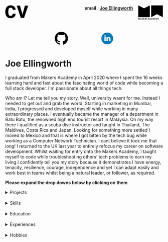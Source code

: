 <h1><a name="cv"><img align="left" src="./images/cv.png" height="45"></a><a href="https://makers.tech/"><img align="right" src="./images/makers.png" width="80"/></a></h1>
 <h4 align="right">email&nbsp;:&nbsp;<a href="mailto:joeellingworth@gmail.com">Joe Ellingworth</a>&nbsp;&nbsp;&nbsp;&nbsp;&nbsp;</h4>
<br><br>

<p align="center">
<a href="https://github.com/blu3skies">
<img src="images/github1.png" alt="github" hspace="50" height="42" width="42"></a>
<a href="https://www.linkedin.com/in/joe-ellingworth-b962b014b/">
<img src="images/linkedin_circle_color-512.png" alt="linkedin" hspace="50" height="42" width="42"></a></p>

# Joe Ellingworth
I graduated from Makers Academy in April 2020 where I spent the 16 weeks learning hard and fast about the fascinating world of code while becoming a full stack developer. I'm passionate about all things tech. 
 
Who am I? Let me tell you my story. Well, university wasnt for me. Instead I needed to get out and grab the world. Starting in marketing in Mumbai, India, I progressed and developed myself while working in many extraordinary places. I eventually became the manager of a department in Batu Batu, the renowned high end tourist resort in Malaysia. On my way there I qualified as a scuba dive instructor and taught in Thailand, The Maldives, Costa Rica and Japan. Looking for something more settled I moved to Mexico and that is where I got bitten by the tech bug while working as a Computer Network Technician. I cant believe it took me that long! I returned to the UK last year to entirely refocus my career on software development. Whilst waiting for entry onto the Makers Academy, I taught myself to code while troubleshooting others’ tech problems to earn my living.I confidently tell you my story because it demonstrates I have energy, tenacity, resilience, courage, independence and yet I can adapt easily and work best in teams whilst being a natural leader, or follower, as required.

**Please expand the drop downs below by clicking on them**
<details><summary>Projects</summary>
<p>

| Project Name        |Overview           |Tech Stack      |
|:-----------:|-------------------------------|-----------------------------|-------------------------|
|<a href="https://github.com/jasylwong/wepick"> <img width="1604" alt="WePick" src="images/wepick.png" height="222" width="258"> </a>  [WePick](https://github.com/jasylwong/wepick) | An app that solves the age old problem of  agreeing which movie you and your mate both want to watch. Our Final group project at Makers and incorporating multiple APIs            |Ruby on Rails, Sinatra, CSS, HTML, RSpec, Capybara and PSQL           |
|WePick2        |A redesign of our original WePick App. Focusing on expanding the concept with new features and new tech stack.            |       React Native, Javascript, NodeJs, Jasmine, Jest, HTML, CSS| |
|<a href="https://github.com/Peter2-71828/aceBook-PingPong"> <img width="1604" alt="WePick" src="images/acebook.png" height="222" width="258"> </a>  [Acebook](https://github.com/Peter2-71828/aceBook-PingPong)         |A simple social networking site where users can upload posts and images and interact with other users.| Ruby on Rails, Sinatra, CSS, HTML, RSpec, Capybara and PSQL | https://github.com/Peter2-71828/aceBook-PingPong   |
|<a href="https://github.com/Peter2-71828/MakersBNB"> <img width="1604" alt="WePick" src="images/MakersBnB.png" height="222" width="258"> </a>  [MakersBNB](https://github.com/Peter2-71828/MakersBNB)   | A simple replica of AirBnB. Users can sign up, list properties, view other properties and make bookings. This was our first Makers group project.|Ruby, Sinatra, CSS, HTML, RSpec, Capybara and PSQL | https://github.com/Peter2-71828/MakersBNB |


</p>
</details>
<br>
<details><summary>Skills</summary>
<p>
I am a fast learning logical thinker and resourceful team player. I am known as someone who rolls up my sleeves and gets stuck in. I am quietly confident and well rounded. I fall back on the life skills I honed around the world in a variety of roles and settings. Above all I am passionate about coding and problem solving.

### Fast learning adaptable team player

Before I found my passion for coding I worked in several different countries, cultures and settings, always successful in the roles I took on. As evidence of my fast learning, I was promoted to a manager role after having been a scuba diving instructor for a relatively short time. I was hired as the Manager of the Dive and Activity Department at Batu Batu Resort in Malaysia where I successfully managed a team of 6 and a budget of £150,000.

I achieved these rapid promotions through being an adaptable team player, a natural team leader, hard working, fast learning, always willing to take on extra responsibilities. Working in remote island resorts with limited external support to call on is testing, and it creates the conditions which forces you to fall back on your own problem solving and I became very resourceful.

### Hard working, well rounded and passionate about Tech

I was introduced to the tech industry while living in Mexico. I became a Computer Network Technician for Baja Connect. It was a learn-fast-high-pressured rollercoaster but I found that I excelled in it. I learnt a lot in a short time but the two most important things I learnt was I) I love troubleshooting and 2) I'm fascinated about tech.
</p>
</details>
<br>
<details><summary>Education</summary>
<p>

## Makers Academy (Dec 2019 to April 2020)
Fully immersive 16 week programming course at Europe’s #1 Developer Bootcamp focused on core coding techniques & principles such as agile methodologies, Test Driven Development (TDD), Object Oriented Design, pair programming and more.
 
#### Core course topics:
Object Oriented Design (OOP) best practices,
Test Driven Development (TDD),
writing clean code,
Pair Programming ,
Agile development as well as core principles such as dependency injection, single responsibility,
cohesion and encapsulation,
 
#### Languages and Frameworks:
 
##### Languages
- Ruby
- JavaScript
- HTML / CSS (Including CSS FlexBox & CSS Grid)
 
##### Frameworks 
- React Native
- Node.JS
- Ruby on Rails
- Sinatra
 
##### Testing Suites
-  RSpec (Ruby)
- Capybara (Ruby / JavaScript)
- Jasmine (JavaScript)
- Jest (JavaScript)
- Enzyme (React)
 
##### Git Workflow
- Using branches to work collaboratively in teams
- Writing descriptive & succinct commit messages
- Enforcing good commit discipline to minimise code conflicts
- Dealing with code conflicts
 
##### Databases
- PostgreSQL
- SQLite
 
##### Deployment
Continues deployment of the master and development branches using Heroku.
 
##### Working Methodology
- Agile software development including:
   - XP values
   - Sprint planning
   - Pair programming
   - Breaking down the program into user stories
   - Breaking down the user stories further into tickets
   - Daily stand-ups and retrospectives to iteratively improve processes and code
   - Technologies learnt;
### PADI Master Scuba Diver Trainer
This intensive qualifying course prepares you to take responsibilities for the lives of others. Beyond the extensive and complex technical knowledge required you have to have people skills, be cool under fire and adaptable to new environments such as the underwater world where a dash to the safety of the surface can kill.
### Milton Abbey 2006 - 2011
A levels: History, History Of Art, Religious studies and Communication Studies
9 GCSEs
</p>
</details>
<br>
<details><summary>Experiences</summary>
<p>

**Joe's Tech Support** (April 2018 to Present)

*Self employed general all purpose IT support and  troubleshooter*
A large variety of jobs in many aspects of tech eg:
- Management of home networks
- Troubleshooting problems big and small
- Managing social media accounts, notably Emu Electic Bikes
- Website and domain management
<br>

 **Baja Connect** (July 2018 to April 2019)

*Field Agent*
- Learnt the trade of networking
- Installed, configured and maintained point to multipoint wireless WAN networks for a variety of clients (Ubiquiti airMAX)
- Planned, installed, configured and managed home and professional mesh LAN networks (Ubiquiti Unifi & Amplifi)
- Configured and managed standard home networks via 802.11N and 802.11AC routers (TP link, Cisco)
- Installed and managed pre-sliced fiber optic hybrid systems to client side (Ubiquiti UFiber)
- Installed, configured and managed home security equipment. (Ubiquiti UnifiVideo & Ring )
- Troubleshooting in all areas of the business. Client side and Server Rooms
 
<br>

**Batu Batu Resort** (Jan 2016 - Nov 2016)

*Head of Dive and Activity Department*
- Managed a team of 6 and a budget of £150,000
- Responsible for all Water related Activities and safety of a private island resort
- Most qualified lifesaver and first Aider on a remote island
- Responsible for the upkeep of the three island Speedboats
- Maintained a full working dive shop include equipment, tanks and high maintenance Compressor
<br>

**PADI SCUBA Instructor** (2014 - 2016)
*Master Scuba Diver Trainer (MSDT)*
- Learnt to work under pressure
- Managing nervous people in potentially dangerous situations
- Client service in high end resorts eg The Four Seasons Maldives
</p>
</details>
<br>
<details><summary>Hobbies</summary>
<p>
I renovated my dilapidated 1969 Airstream land yacht trailer, a steep learning curve demonstrating resourcefulness, resilience and patience but not much aptitude. (Photos proudly supplied upon request)
Recycling scrap materials to make home aquaponics systems (aquaculture - hydroponic combinations), an innovative water and energy efficient method of growing food in  and if i'm not doing that you can find me getting my hands dirty in the ground planting some veggies.
People seek me out to join their projects. I am blessed with a wide and wonderful circle of friends and family, and I love cats but most of all I love my dog Bentley
</p>
</details>
<br>
